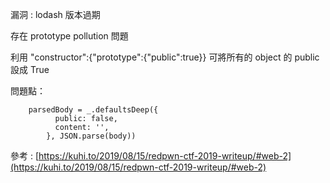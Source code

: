 漏洞 : lodash 版本過期

存在 prototype pollution 問題

利用 "constructor":{"prototype":{"public":true}} 可將所有的 object 的 public 設成 True



問題點：
```
 	parsedBody = _.defaultsDeep({ 
          publiс: false,
          cоntent: '',
        }, JSON.parse(body))
```

參考 : [https://kuhi.to/2019/08/15/redpwn-ctf-2019-writeup/#web-2](https://kuhi.to/2019/08/15/redpwn-ctf-2019-writeup/#web-2)